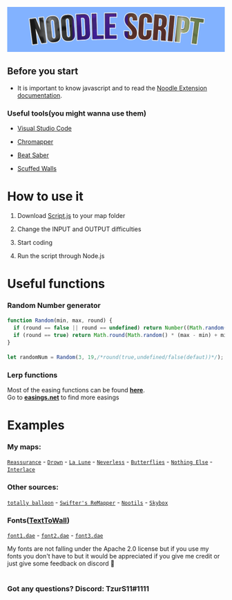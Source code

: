 ![](https://github.com/TzurS11/NoodleScript/blob/main/Images/unknown.png)

## Before you start
 - It is important to know javascript and to read the [Noodle Extension documentation](https://github.com/Aeroluna/Heck/wiki).

### Useful tools(you might wanna use them)
- [Visual Studio Code](https://code.visualstudio.com/Download)

- [Chromapper](https://github.com/Caeden117/ChroMapper)

- [Beat Saber](https://beatsaber.com/)

- [Scuffed Walls](https://github.com/thelightdesigner/ScuffedWalls)


# How to use it
1. Download [Script.js](./Script.js) to your map folder

2. Change the INPUT and OUTPUT difficulties

3. Start coding

4. Run the script through Node.js




# Useful functions


### Random Number generator
```js
function Random(min, max, round) {
  if (round == false || round == undefined) return Number((Math.random() * (max - min) + min).toFixed(3));
  if (round == true) return Math.round(Math.random() * (max - min) + min);
}

let randomNum = Random(3, 19,/*round(true,undefined/false(defaut))*/); //gives a random number between 3 to 19
```

### Lerp functions
Most of the easing functions can be found **[here](https://github.com/TzurS11/NoodleScript/blob/main/Examples/Easings.js)**.  
Go to **[easings.net](https://easings.net/)** to find more easings


# Examples
### My maps:
[`Reassurance`](https://github.com/TzurS11/NoodleScript/blob/main/Examples/Scripts/Reassurace.js) - [`Drown`](https://github.com/TzurS11/NoodleScript/blob/main/Examples/Scripts/Drown.js) - [`La Lune`](https://github.com/TzurS11/NoodleScript/blob/main/Examples/Scripts/La_Lune.js) - [`Neverless`](https://github.com/TzurS11/NoodleScript/blob/main/Examples/Scripts/Neverless.js) - [`Butterflies`](https://github.com/TzurS11/NoodleScript/blob/main/Examples/Scripts/Butterflies.js) - [`Nothing Else`](https://github.com/TzurS11/NoodleScript/blob/main/Examples/Scripts/Nothing_Else.js) - [`Interlace`](https://github.com/TzurS11/NoodleScript/blob/main/Examples/Scripts/interlace_wip.zip)
### Other sources:
[`totally balloon`](https://github.com/Infinit3/le-monke-maps) - [`Swifter's ReMapper`](https://github.com/Swifter1243/ReMapper) - [`Nootils`](https://github.com/StormPacer/nootils) - [`Skybox`](https://gist.github.com/cal117/de1e618587e0e5b1bc290435dd4c009f)
### Fonts([TextToWall](https://github.com/thelightdesigner/ScuffedWalls/blob/main/TextToWall.md))
[`font1.dae`](https://github.com/TzurS11/NoodleScript/blob/main/Examples/Fonts/font1.dae) - [`font2.dae`](https://github.com/TzurS11/NoodleScript/blob/main/Examples/Fonts/font2.dae) - [`font3.dae`](https://github.com/TzurS11/NoodleScript/blob/main/Examples/Fonts/font3.dae)

My fonts are not falling under the Apache 2.0 license but if you use my fonts you don't have to but it would be appreciated if you give me credit or just give some feedback on discord :pray:
<br/><br/>
<h3><strong>Got any questions? Discord: TzurS11#1111</strong></h3>
